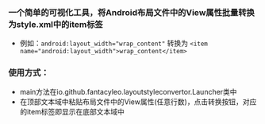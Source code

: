 ### 一个简单的可视化工具，将Android布局文件中的View属性批量转换为style.xml中的item标签
- 例如：`android:layout_width="wrap_content"` 转换为 `<item name="android:layout_width">wrap_content</item>`

### 使用方式：
- main方法在io.github.fantacyleo.layoutstyleconvertor.Launcher类中
- 在顶部文本域中粘贴布局文件中的View属性(任意行数)，点击转换按钮，对应的item标签即显示在底部文本域中

